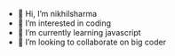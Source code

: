 - 👋 Hi, I’m nikhilsharma
- 👀 I’m interested in coding 
- 🌱 I’m currently learning javascript
- 💞️ I’m looking to collaborate on big coder

